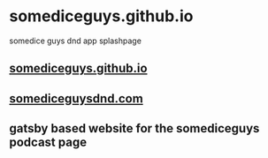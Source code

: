 # somediceguys.github.io

somedice guys dnd app splashpage 


## [somediceguys.github.io](https://somediceguys.github.io/)

## [somediceguysdnd.com](https://somediceguysdnd.com)




## gatsby based website for the somediceguys podcast page
